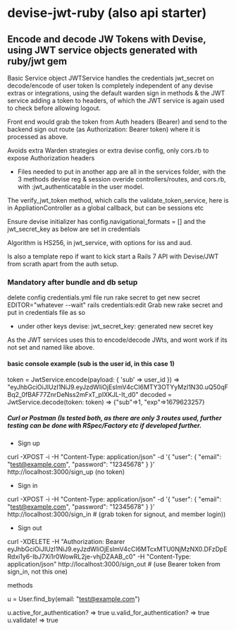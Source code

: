 # devise-jwt-ruby (also api starter)

## Encode and decode JW Tokens with Devise, using JWT service objects generated with ruby/jwt gem

Basic Service object JWTService handles the credentials jwt_secret on decode/encode of user token
Is completely independent of any devise extras or integrations, using the default warden sign in methods & the JWT service adding a token to headers, of which the JWT service is again used to check before allowing logout.

Front end would grab the token from Auth headers (Bearer) and send to the backend sign out route (as Authorization: Bearer token) where it is processed as above.

Avoids extra Warden strategies or extra devise config, only cors.rb to expose Authorization headers

- Files needed to put in another app are all in the services folder, with the 3 methods devise reg & session overide controllers/routes, and cors.rb, with :jwt_authenticatable in the user model.

The verify_jwt_token method, which calls the validate_token_service, here is in AppliationController as a global callback, but can be sessions etc

Ensure devise initializer has config.navigational_formats = [] and the jwt_secret_key as below are set in credentials

Algorithm is HS256, in jwt_service, with options for iss and aud.

Is also a template repo if want to kick start a Rails 7 API with Devise/JWT from scrath apart from the auth setup.

### Mandatory after bundle and db setup

delete config credentials.yml file
run rake secret to get new secret
EDITOR="whatever --wait" rails credentials:edit
Grab new rake secret and put in credentials file as so

- under other keys
  devise:
  jwt_secret_key: generated new secret key

As the JWT services uses this to encode/decode JWts, and wont work if its not set and named like above.

#### basic console example (sub is the user id, in this case 1)

token = JwtService.encode(payload: { 'sub' => user_id })
=> "eyJhbGciOiJIUzI1NiJ9.eyJzdWIiOjEsImV4cCI6MTY3OTYyMzI1N30.uQ50qFBq2_0fBAF77ZnrDeNss2mFxT_pIXKJL-It_d0"
decoded = JwtService.decode(token: token)
=> {"sub"=>1, "exp"=>1679623257}

##### Curl or Postman (Is tested both, as there are only 3 routes used, further testing can be done with RSpec/Factory etc if developed further.

- Sign up

curl -XPOST -i -H "Content-Type: application/json" -d '{ "user": { "email": "test@example.com", "password": "12345678" } }' http://localhost:3000/sign_up (no token)

- Sign in

curl -XPOST -i -H "Content-Type: application/json" -d '{ "user": { "email": "test@example.com", "password": "12345678" } }' http://localhost:3000/sign_in # (grab token for signout, and member login))

- Sign out

curl -XDELETE -H "Authorization: Bearer eyJhbGciOiJIUzI1NiJ9.eyJzdWIiOjEsImV4cCI6MTcxMTU0NjMzNX0.DFzDpERdxi1y6-IbJ7Xi1r0WowRL2je-vhjDZAAB_c0" -H "Content-Type: application/json" http://localhost:3000/sign_out # (use Bearer token from sign_in, not this one)

methods

u = User.find_by(email: "test@example.com")

u.active_for_authentication?
=> true
u.valid_for_authentication?
=> true
u.validate!
=> true
